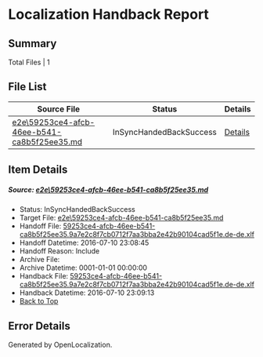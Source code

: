 # <a name='report-top'></a> Localization Handback Report

## Summary
 Total Files | 1

## File List
 Source File | Status | Details 
 ----------- | ------ | ------- 
 [e2e\59253ce4-afcb-46ee-b541-ca8b5f25ee35.md](https://github.com/OpenLocalizationTestOrg/oltest/blob/223a0c0f6c4458a1acd345db1e57545e5c88a3d2/e2e/59253ce4-afcb-46ee-b541-ca8b5f25ee35.md) | InSyncHandedBackSuccess | [Details](#74715de2b5527de9fbbc8656d23584e259226d9d1)

## Item Details
##### <a name='74715de2b5527de9fbbc8656d23584e259226d9d1'></a> Source: [e2e\59253ce4-afcb-46ee-b541-ca8b5f25ee35.md](https://github.com/OpenLocalizationTestOrg/oltest/blob/223a0c0f6c4458a1acd345db1e57545e5c88a3d2/e2e/59253ce4-afcb-46ee-b541-ca8b5f25ee35.md)
* Status: InSyncHandedBackSuccess
* Target File: [e2e\59253ce4-afcb-46ee-b541-ca8b5f25ee35.md](https://github.com/OpenLocalizationTestOrg/oltest-dede-fly/blob/40719ad9e82ac220046d8c2efcfaa894771380f6/e2e/59253ce4-afcb-46ee-b541-ca8b5f25ee35.md)
* Handoff File: [59253ce4-afcb-46ee-b541-ca8b5f25ee35.9a7e2c8f7cb0712f7aa3bba2e42b90104cad5f1e.de-de.xlf](https://github.com/OpenLocalizationTestOrg/olhandoff-e2e/blob/863b0d7c24bb8b3e1f2a5a9d7a5b3111d43bf3ba/ol-handoff/OpenLocalizationTestOrg/oltest-dede-fly/ci/ht/59253ce4-afcb-46ee-b541-ca8b5f25ee35.9a7e2c8f7cb0712f7aa3bba2e42b90104cad5f1e.de-de.xlf)
* Handoff Datetime: 2016-07-10 23:08:45
* Handoff Reason: Include
* Archive File: 
* Archive Datetime: 0001-01-01 00:00:00
* Handback File: [59253ce4-afcb-46ee-b541-ca8b5f25ee35.9a7e2c8f7cb0712f7aa3bba2e42b90104cad5f1e.de-de.xlf](https://github.com/OpenLocalizationTestOrg/olhandback-e2e/blob/ad44d497671e2492b22d6fd542c6d789e2821f48/ol-handback/OpenLocalizationTestOrg/oltest-dede-fly/ci/ht/59253ce4-afcb-46ee-b541-ca8b5f25ee35.9a7e2c8f7cb0712f7aa3bba2e42b90104cad5f1e.de-de.xlf)
* Handback Datetime: 2016-07-10 23:09:13
* [Back to Top](#report-top)


## Error Details

Generated by OpenLocalization.

